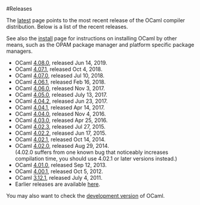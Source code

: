 <!-- ((! set title Releases !)) ((! set releases !)) -->

#Releases

The [latest](latest/) page points to the most recent release of the
OCaml compiler distribution. Below is a list of the recent releases.

See also the [install](/docs/install.html) page for instructions on
installing OCaml by other means, such as the OPAM package manager and
platform specific package managers.

* OCaml [4.08.0](4.08.0.html), released Jun 14, 2019.
* OCaml [4.07.1](4.07.1.html), released Oct 4, 2018.
* OCaml [4.07.0](4.07.0.html), released Jul 10, 2018.
* OCaml [4.06.1](4.06.1.html), released Feb 16, 2018.
* OCaml [4.06.0](4.06.html), released Nov 3, 2017.
* OCaml [4.05.0](4.05.html), released July 13, 2017.
* OCaml [4.04.2](4.04.html), released Jun 23, 2017.
* OCaml [4.04.1](4.04.html), released Apr 14, 2017.
* OCaml [4.04.0](4.04.html), released Nov 4, 2016.
* OCaml [4.03.0](4.03.html), released Apr 25, 2016.
* OCaml [4.02.3](4.02.html), released Jul 27, 2015.
* OCaml [4.02.2](4.02.html), released Jun 17, 2015.
* OCaml [4.02.1](4.02.html), released Oct 14, 2014.
* OCaml [4.02.0](4.02.html), released Aug 29, 2014.  
      (4.02.0 suffers from one known bug that noticeably increases compilation time, you should use 4.02.1 or later versions instead.)
* OCaml [4.01.0](4.01.0.html), released Sep 12, 2013.
* OCaml [4.00.1](4.00.1.html), released Oct 5, 2012.
* OCaml [3.12.1](3.12.1.html), released July 4, 2011.
* Earlier releases are available
  [here](http://caml.inria.fr/pub/distrib/).

You may also want to check the [development version](https://github.com/ocaml/ocaml) of
OCaml.
